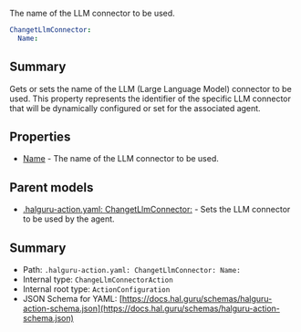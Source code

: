 <!--
title: Name
description: The name of the LLM connector to be used.
version: DEBUG
generated: true
date: 2025-04-09
node: This file is generated by the command-line program: `halguru manual --generate-docs`
-->


The name of the LLM connector to be used.

```yaml
ChangetLlmConnector:
  Name:
```

## Summary

Gets or sets the name of the LLM (Large Language Model) connector to be used. This property represents the identifier of the specific LLM connector that will be dynamically configured or set for the associated agent.

## Properties

* [Name]((action)-changetllmconnector-name.md) - The name of the LLM connector to be used.

## Parent models

* [.halguru-action.yaml: ChangetLlmConnector:]((action)-changetllmconnector.md) - Sets the LLM connector to be used by the agent.

## Summary

* Path: `.halguru-action.yaml: ChangetLlmConnector: Name:`
* Internal type: `ChangeLlmConnectorAction`
* Internal root type: `ActionConfiguration`
* JSON Schema for YAML: [https://docs.hal.guru/schemas/halguru-action-schema.json](https://docs.hal.guru/schemas/halguru-action-schema.json)
